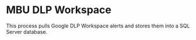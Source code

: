 # MBU DLP Workspace

This process pulls Google DLP Workspace alerts and stores them into a SQL Server database.
